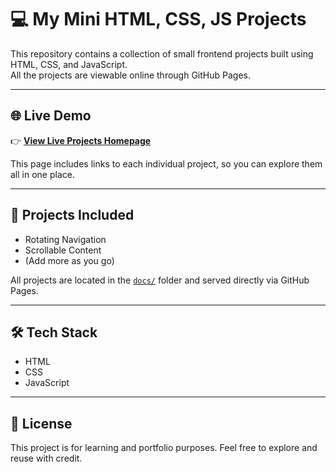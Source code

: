 # 💻 My Mini HTML, CSS, JS Projects

This repository contains a collection of small frontend projects built using HTML, CSS, and JavaScript.  
All the projects are viewable online through GitHub Pages.

---

## 🌐 Live Demo

👉 **[View Live Projects Homepage](https://mohamedali-codes.github.io/mini-projects)**

This page includes links to each individual project, so you can explore them all in one place.

---

## 📁 Projects Included

- Rotating Navigation
- Scrollable Content
- (Add more as you go)

All projects are located in the [`docs/`](./docs) folder and served directly via GitHub Pages.

---

## 🛠 Tech Stack

- HTML
- CSS
- JavaScript

---

## 📄 License

This project is for learning and portfolio purposes. Feel free to explore and reuse with credit.
